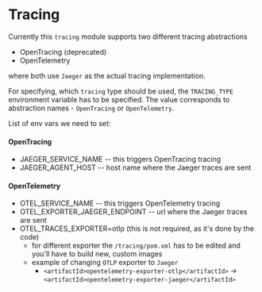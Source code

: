 # Tracing

Currently this `tracing` module supports two different tracing abstractions
 * OpenTracing (deprecated)
 * OpenTelemetry 
 
where both use `Jaeger` as the actual tracing implementation.

For specifying, which `tracing` type should be used, the `TRACING_TYPE` environment variable has to be specified.
The value corresponds to abstraction names - `OpenTracing` or `OpenTelemetry`.

List of env vars we need to set:

#### OpenTracing
 * JAEGER_SERVICE_NAME -- this triggers OpenTracing tracing
 * JAEGER_AGENT_HOST -- host name where the Jaeger traces are sent

#### OpenTelemetry
 * OTEL_SERVICE_NAME -- this triggers OpenTelemetry tracing
 * OTEL_EXPORTER_JAEGER_ENDPOINT -- url where the Jaeger traces are sent
 * OTEL_TRACES_EXPORTER=otlp (this is not required, as it's done by the code)
    * for different exporter the `/tracing/pom.xml` has to be edited and you'll have to build new, custom images
    * example of changing `OTLP` exporter to `Jaeger`
      * `<artifactId>opentelemetry-exporter-otlp</artifactId>` -> `<artifactId>opentelemetry-exporter-jaeger</artifactId>`